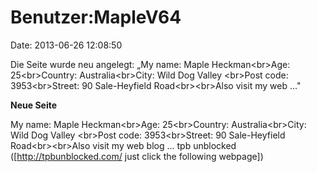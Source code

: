 Benutzer:MapleV64
=================

Date: 2013-06-26 12:08:50

Die Seite wurde neu angelegt: „My name: Maple Heckman\<br\>Age:
25\<br\>Country: Australia\<br\>City: Wild Dog Valley \<br\>Post code:
3953\<br\>Street: 90 Sale-Heyfield Road\<br\>\<br\>Also visit my web
..."

**Neue Seite**

<div>

My name: Maple Heckman\<br\>Age: 25\<br\>Country: Australia\<br\>City:
Wild Dog Valley \<br\>Post code: 3953\<br\>Street: 90 Sale-Heyfield
Road\<br\>\<br\>Also visit my web blog \... tpb unblocked
(\[http://tpbunblocked.com/ just click the following webpage\])

</div>
